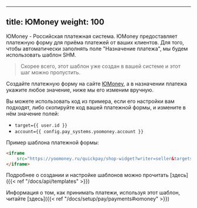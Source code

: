 
---
title: ЮMoney
weight: 100
---

ЮMoney - Российская платежная система. ЮMoney предоставляет платежную форму для приёма платежей от ваших клиентов.
Для того, чтобы автоматически заполнять поле "Назначение платежа", мы будем использовать шаблон SHM.

> Скорее всего, этот шаблон уже создан в вашей системе и этот шаг можно пропустить.

Создайте платежную форму на сайте [ЮMoney](https://yoomoney.ru/quickpay/form), а в назначении платежа
укажите любое значение, ниже мы его изменим вручную.

Вы можете использовать код из примера, если его настройки вам подходят, либо
скопируйте код вашей платежной формы, и измените в нём значение полей:
* `target={{ user.id }}`
* `account={{ config.pay_systems.yoomoney.account }}`

Пример шаблона платежной формы:
```html
<iframe
    src="https://yoomoney.ru/quickpay/shop-widget?writer=seller&targets={{ user.id }}&targets-hint=&default-sum=&button-text=11&payment-type-choice=on&mobile-payment-type-choice=on&hint=&successURL=&quickpay=shop&account={{ config.pay_systems.yoomoney.account }}" width="422" height="224" frameborder="0" allowtransparency="true" scrolling="no">
</iframe>
```

Подробнее о создании и настройке шаблонов можно прочитать [здесь]({{< ref "/docs/api/templates" >}})

Информация о том, как принимать платежи, используя этот шаблон, читайте [здесь]({{< ref "/docs/setup/pay/payments#юmoney" >}})

